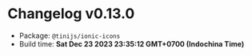 # Changelog v0.13.0

- Package: `@tinijs/ionic-icons`
- Build time: **Sat Dec 23 2023 23:35:12 GMT+0700 (Indochina Time)**


